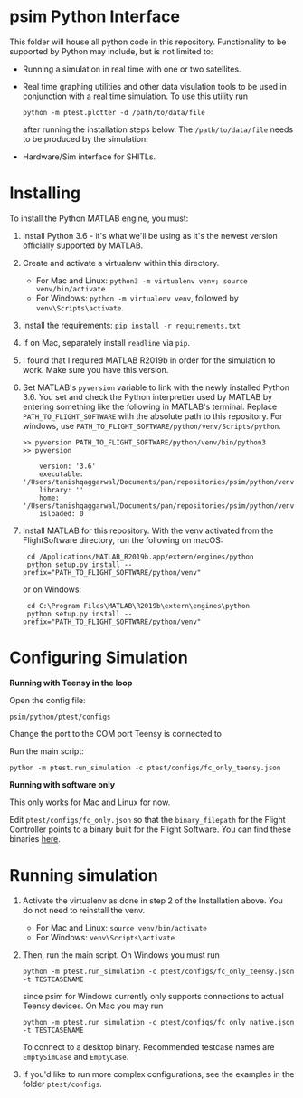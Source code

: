 # psim Python Interface

This folder will house all python code in this repository. Functionality to be
supported by Python may include, but is not limited to:

 * Running a simulation in real time with one or two satellites.
 * Real time graphing utilities and other data visulation tools to be used in
   conjunction with a real time simulation. To use this utility run

       python -m ptest.plotter -d /path/to/data/file

   after running the installation steps below. The `/path/to/data/file` needs to be
   produced by the simulation.

 * Hardware/Sim interface for SHITLs.

# Installing

To install the Python MATLAB engine, you must:

 1. Install Python 3.6 - it's what we'll be using as it's the newest version
    officially supported by MATLAB.
 2. Create and activate a virtualenv within this directory.
    - For Mac and Linux: `python3 -m virtualenv venv; source venv/bin/activate`
    - For Windows: `python -m virtualenv venv`, followed by `venv\Scripts\activate`.
 3. Install the requirements: `pip install -r requirements.txt`
 4. If on Mac, separately install `readline` via `pip`.
 5. I found that I required MATLAB R2019b in order for the simulation to work. Make sure you
    have this version.
 6. Set MATLAB's `pyversion` variable to link with the newly installed Python 3.6.
    You set and check the Python interpretter used by MATLAB by entering
    something like the following in MATLAB's terminal. Replace `PATH_TO_FLIGHT_SOFTWARE` with 
    the absolute path to this repository. For windows, use `PATH_TO_FLIGHT_SOFTWARE/python/venv/Scripts/python`.

        >> pyversion PATH_TO_FLIGHT_SOFTWARE/python/venv/bin/python3
        >> pyversion

            version: '3.6'
            executable: '/Users/tanishqaggarwal/Documents/pan/repositories/psim/python/venv/bin/python3'
            library: ''
            home: '/Users/tanishqaggarwal/Documents/pan/repositories/psim/python/venv/bin/..'
            isloaded: 0

 7. Install MATLAB for this repository. With the venv activated from the FlightSoftware directory, run the following on macOS:

         cd /Applications/MATLAB_R2019b.app/extern/engines/python
         python setup.py install --prefix="PATH_TO_FLIGHT_SOFTWARE/python/venv"

      or on Windows:

         cd C:\Program Files\MATLAB\R2019b\extern\engines\python
         python setup.py install --prefix="PATH_TO_FLIGHT_SOFTWARE/python/venv"


# Configuring Simulation

**Running with Teensy in the loop**

Open the config file:

    psim/python/ptest/configs

Change the port to the COM port Teensy is connected to

Run the main script:

    python -m ptest.run_simulation -c ptest/configs/fc_only_teensy.json

**Running with software only**

This only works for Mac and Linux for now.

Edit `ptest/configs/fc_only.json` so that the `binary_filepath` for the Flight Controller points to a binary built
for the Flight Software. You can find these binaries [here](https://github.com/pathfinder-for-autonomous-navigation/FlightSoftware/releases).

# Running simulation
1. Activate the virtualenv as done in step 2 of the Installation above. You do not need to reinstall the venv.
    - For Mac and Linux: `source venv/bin/activate`
    - For Windows: `venv\Scripts\activate`

2. Then, run the main script. On Windows you must run

       python -m ptest.run_simulation -c ptest/configs/fc_only_teensy.json -t TESTCASENAME

      since psim for Windows currently only supports connections to actual Teensy devices. On Mac you may run

       python -m ptest.run_simulation -c ptest/configs/fc_only_native.json -t TESTCASENAME

      To connect to a desktop binary. Recommended testcase names are `EmptySimCase` and `EmptyCase`.

3. If you'd like to run more complex configurations, see the examples in the folder `ptest/configs`.
